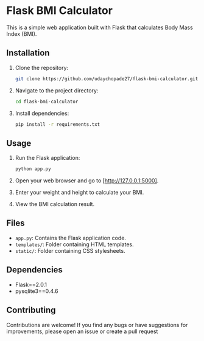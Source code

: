 
# Flask BMI Calculator

This is a simple web application built with Flask that calculates Body Mass Index (BMI).

## Installation

1. Clone the repository:

    ```bash
    git clone https://github.com/udaychopade27/flask-bmi-calculator.git
    ```

2. Navigate to the project directory:

    ```bash
    cd flask-bmi-calculator
    ```

3. Install dependencies:

    ```bash
    pip install -r requirements.txt
    ```

## Usage

1. Run the Flask application:

    ```bash
    python app.py
    ```

2. Open your web browser and go to [http://127.0.0.1:5000].

3. Enter your weight and height to calculate your BMI.

4. View the BMI calculation result.

## Files

- `app.py`: Contains the Flask application code.
- `templates/`: Folder containing HTML templates.
- `static/`: Folder containing CSS stylesheets.

## Dependencies

- Flask==2.0.1
- pysqlite3==0.4.6


## Contributing

Contributions are welcome! If you find any bugs or have suggestions for improvements, please open an issue or create a pull request
